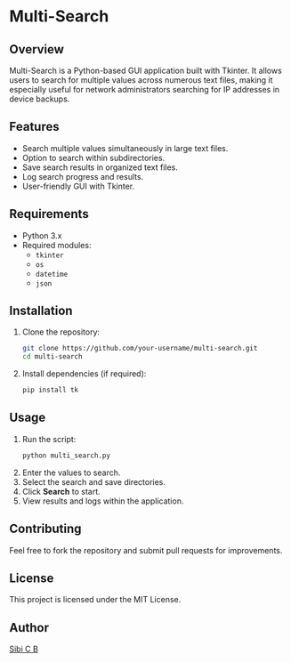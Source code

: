 # Multi-Search

## Overview
Multi-Search is a Python-based GUI application built with Tkinter. It allows users to search for multiple values across numerous text files, making it especially useful for network administrators searching for IP addresses in device backups.

## Features
- Search multiple values simultaneously in large text files.
- Option to search within subdirectories.
- Save search results in organized text files.
- Log search progress and results.
- User-friendly GUI with Tkinter.

## Requirements
- Python 3.x
- Required modules:
  - `tkinter`
  - `os`
  - `datetime`
  - `json`

## Installation
1. Clone the repository:
   ```sh
   git clone https://github.com/your-username/multi-search.git
   cd multi-search
   ```
2. Install dependencies (if required):
   ```sh
   pip install tk
   ```

## Usage
1. Run the script:
   ```sh
   python multi_search.py
   ```
2. Enter the values to search.
3. Select the search and save directories.
4. Click **Search** to start.
5. View results and logs within the application.

## Contributing
Feel free to fork the repository and submit pull requests for improvements.

## License
This project is licensed under the MIT License.

## Author
[Sibi C B](https://github.com/sibisita)

